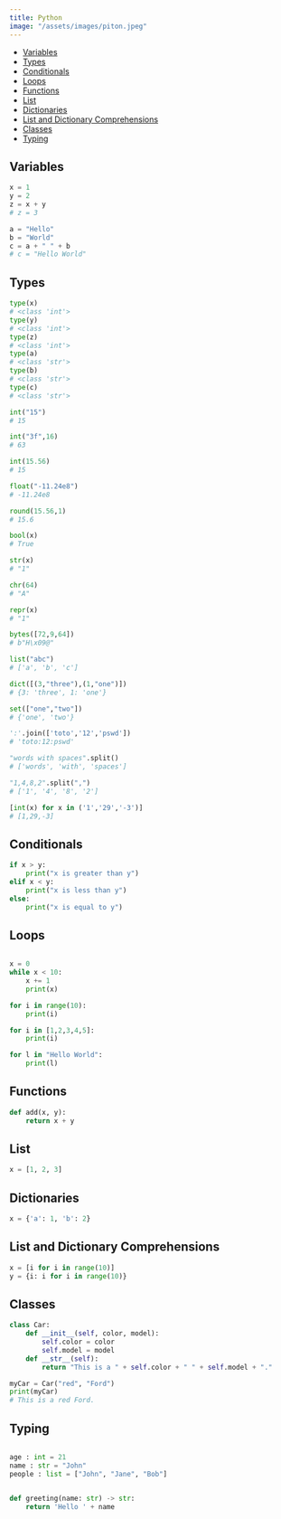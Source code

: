 ```yaml
---
title: Python
image: "/assets/images/piton.jpeg"
---
```


<!-- @import "[TOC]" {cmd="toc" depthFrom=1 depthTo=6 orderedList=false} -->

<!-- code_chunk_output -->

- [Variables](#variables)
- [Types](#types)
- [Conditionals](#conditionals)
- [Loops](#loops)
- [Functions](#functions)
- [List](#list)
- [Dictionaries](#dictionaries)
- [List and Dictionary Comprehensions](#list-and-dictionary-comprehensions)
- [Classes](#classes)
- [Typing](#typing)

<!-- /code_chunk_output -->

## Variables
    
```python
x = 1
y = 2
z = x + y
# z = 3

a = "Hello"
b = "World"
c = a + " " + b
# c = "Hello World"

```

## Types

```python
type(x)
# <class 'int'>
type(y)
# <class 'int'>
type(z)
# <class 'int'>
type(a)
# <class 'str'>
type(b)
# <class 'str'>
type(c)
# <class 'str'>

int("15")
# 15

int("3f",16)
# 63

int(15.56)
# 15

float("-11.24e8")
# -11.24e8

round(15.56,1)
# 15.6

bool(x)
# True

str(x)
# "1"

chr(64)
# "A"

repr(x)
# "1"

bytes([72,9,64])
# b"H\x09@"

list("abc")
# ['a', 'b', 'c']

dict([(3,"three"),(1,"one")])
# {3: 'three', 1: 'one'}

set(["one","two"])
# {'one', 'two'}

':'.join(['toto','12','pswd'])
# 'toto:12:pswd'

"words with spaces".split()
# ['words', 'with', 'spaces']

"1,4,8,2".split(",")
# ['1', '4', '8', '2']

[int(x) for x in ('1','29','-3')]
# [1,29,-3]
```

## Conditionals

```python
if x > y:
    print("x is greater than y")
elif x < y:
    print("x is less than y")
else:
    print("x is equal to y")
```

## Loops

```python

x = 0
while x < 10:
    x += 1
    print(x)

for i in range(10):
    print(i)

for i in [1,2,3,4,5]:
    print(i)

for l in "Hello World":
    print(l)
```

## Functions

```python
def add(x, y):
    return x + y
```

## List

```python
x = [1, 2, 3]
```

## Dictionaries

```python
x = {'a': 1, 'b': 2}
```

## List and Dictionary Comprehensions

```python
x = [i for i in range(10)]
y = {i: i for i in range(10)}
```

## Classes

```python
class Car:
    def __init__(self, color, model):
        self.color = color
        self.model = model
    def __str__(self):
        return "This is a " + self.color + " " + self.model + "."

myCar = Car("red", "Ford")
print(myCar)
# This is a red Ford.

```

## Typing
    
```python

age : int = 21
name : str = "John"
people : list = ["John", "Jane", "Bob"]


def greeting(name: str) -> str:
    return 'Hello ' + name

